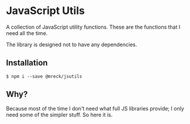 # JavaScript Utils

A collection of JavaScript utility functions.
These are the functions that I need all the time.

The library is designed not to have any dependencies.

## Installation

```shell
$ npm i --save @mreck/jsutils
```

## Why?

Because most of the time I don't need what full JS libraries provide; I only need some of the simpler stuff. 
So here it is.
